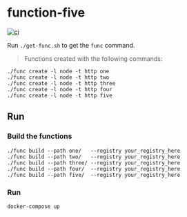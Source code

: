 # function-five

[![ci](https://github.com/obs-nebula/function-five/actions/workflows/ci.yml/badge.svg?branch=main)](https://github.com/obs-nebula/function-five/actions/workflows/ci.yml)

Run `./get-func.sh` to get the `func` command.

> Functions created with the following commands:

```
./func create -l node -t http one
./func create -l node -t http two
./func create -l node -t http three
./func create -l node -t http four
./func create -l node -t http five
```

## Run

### Build the functions

```
./func build --path one/   --registry your_registry_here
./func build --path two/   --registry your_registry_here
./func build --path three/ --registry your_registry_here
./func build --path four/  --registry your_registry_here
./func build --path five/  --registry your_registry_here
```

### Run 

```
docker-compose up
```
